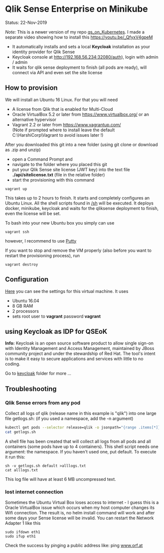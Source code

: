 # Qlik Sense Enterprise on Minikube

Status: 22-Nov-2019

*Note:* This is a newer version of my repo <a href="https://github.com/ChristofSchwarz/qs_on_Kubernetes/tree/master/vagrantprovision">qs_on_Kubernetes</a>. I made a separate video showing how to install this https://youtu.be/_QfyxV4gpeM 
 * It automatically installs and sets a local **Keycloak** installation as your identity provider for Qlik Sense
 * Keycloak console at http://192.168.56.234:32080/auth), login with admin / admin
 * It waits for qlik sense deployment to finish (all pods are ready), will connect via API and even set the site license 

 ## How to provision 

We will install an Ubuntu 16 Linux. For that you will need 

 - A license from Qlik that is enabled for Multi-Cloud
 - Oracle VirtualBox 5.2 or later from https://www.virtualbox.org/ or an alternative hypervisor
 - Vagrant 2.2 or later from https://www.vagrantup.com/ <br/>(Note if prompted where to install leave the default C:\HarshiCorp\Vagrant to avoid issues later !)

After you downloaded this git into a new folder (using git clone or download as .zip and unzip)
 * open a Command Prompt and 
 * navigate to the folder where you placed this git
 * put your Qlik Sense site license (JWT key) into the text file **./api/sitelicense.txt** (file in the relative folder)
 * start the provisioning with this command
``` 
vagrant up
```
This takes up to 2 hours to finish. It starts and completely configures an Ubuntu Linux. All the shell scripts found in <a href="sh">/sh</a> will be executed. It deploys docker, minikube, keycloak and waits for the qliksense deployment to finish, even the license will be set. 

To bash into your new Ubuntu box you simply can use 
```
vagrant ssh
```
however, I recommend to use <a href="https://www.putty.org">Putty</a>

If you want to stop and remove the VM properly (also before you want to restart the provisioning process), run
```
vagrant destroy
```

 ## Configuration

<a href="Vagrantfile">Here</a> you can see the settings for this virtual machine. It uses 
 * Ubuntu 16.04
 * 8 GB RAM
 * 2 processors
 * sets root user to __vagrant__ password __vagrant__

## using Keycloak as IDP for QSEoK

**Info:** Keycloak is an open source software product to allow single sign-on with Identity Management and Access Management, maintained by JBoss community project and under the stewardship of Red Hat. The tool's intent is to make it easy to secure applications and services with little to no coding.

Go to <a href="keycloak">keycloak</a> folder for more ...

## Troubleshooting

### Qlik Sense errors from any pod

Collect all logs of qlik (release name in this example is "qlik") into one large file getlogs.sh: 
(if you used a namespace, add the -n <namespace> argument)
```bash
kubectl get pods --selector release=qlik -o jsonpath="{range .items[*]}{'CURRPOD='}{@.metadata.name}{'\n'}{range ..containers[*]}{'echo kubectl logs $'}{'CURRPOD -c '}{@.name}{'\n'}{'kubectl logs $'}{'CURRPOD -c '}{@.name}{' -n $'}{'1\n'}{end}{end}" >getlogs.sh
cat getlogs.sh
```
A shell file has been created that will collect all logs from all pods and all containers (some pods have up to 4 containers). This shell script needs one argument: the namespace. If you haven't used one, put default. To execute it run this:
```
sh -v getlogs.sh default >alllogs.txt 
cat alllogs.txt
```
This log file will have at least 6 MB uncompressed text. 

### lost internet connection

Sometimes the Ubuntu Virtual Box loses access to internet - I guess this is a Oracle VirtualBox issue which occurs when my host computer changes its Wifi connection. The result is, no helm install command will work and after some days your Sense license will be invalid. You can restart the Network Adapter 1 like this
```
sudo ifdown eth1
sudo ifup eth1
```
Check the success by pinging a public address like: ping www.orf.at 

